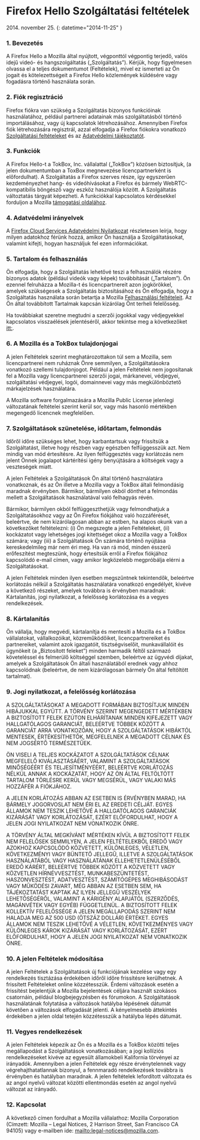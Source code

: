 # Firefox Hello Szolgáltatási feltételek

2014\. november 25\.
{: datetime="2014-11-25" }

### 1. Bevezetés 

A Firefox Hello a Mozilla által nyújtott, végponttól végpontig terjedő, valós idejű videó- és hangszolgáltatás („Szolgáltatás”).  Kérjük, hogy figyelmesen olvassa el a teljes dokumentumot (Feltételek), mivel ez ismerteti az Ön jogait és kötelezettségeit a Firefox Hello közlemények küldésére vagy fogadásra történő használata során.

### 2. Fiók regisztráció

Firefox fiókra van szükség a Szolgáltatás bizonyos funkcióinak használatához, például partnerei adatainak más szolgáltatásból történő importálásához, vagy új kapcsolatok létrehozásához.  Amennyiben Firefox fiók létrehozására regisztrál, azzal elfogadja a Firefox fiókokra vonatkozó [Szolgáltatási feltételeket](https://www.mozilla.org/en-US/about/legal/terms/services) és az [Adatvédelmi tájékoztatót](https://www.mozilla.org/en-US/privacy/firefox-cloud).

### 3. Funkciók

A Firefox Hello-t a TokBox, Inc. vállalattal („TokBox”) közösen biztosítjuk, (a jelen dokumentumban a ToxBox megnevezése licencpartnerként is előfordulhat).  A Szolgáltatás a Firefox szerves része, így egyszerűen kezdeményezhet hang- és videóhívásokat a Firefox és bármely WebRTC-kompatibilis böngésző vagy eszköz használója között.  A Szolgáltatás változtatás tárgyát képezheti.  A funkciókkal kapcsolatos kérdésekkel forduljon a Mozilla [támogatási oldalához](https://support.mozilla.org/products/firefox). 

### 4. Adatvédelmi irányelvek

A [Firefox Cloud Services Adatvédelmi Nyilatkozat](https://www.mozilla.org/privacy/) részletesen leírja, hogy milyen adatokhoz férünk hozzá, amikor Ön használja a Szolgáltatásokat, valamint kifejti, hogyan használjuk fel ezen információkat.

### 5. Tartalom és felhasználás 

Ön elfogadja, hogy a Szolgáltatás lehetővé teszi a felhasználók részére bizonyos adatok (például videók vagy képek) továbbítását („Tartalom”).  Ön ezennel felruházza a Mozilla-t és licencpartnereit azon jogkörökkel, amelyek szükségesek a Szolgáltatás biztosításához és Ön elfogadja, hogy a Szolgáltatás használata során betartja a Mozilla [Felhasználási feltételeit](https://www.mozilla.org/about/legal/acceptable-use). Az Ön által továbbított Tartalmak kapcsán kizárólag Önt terheli felelősség. 

Ha továbbiakat szeretne megtudni a szerzői jogokkal vagy védjegyekkel kapcsolatos visszaélések jelentéséről, akkor tekintse meg a következőket [itt:](https://www.mozilla.org/about/legal/report-abuse/).

### 6. A Mozilla és a TokBox tulajdonjogai

A jelen Feltételek szerint meghatározottakon túl sem a Mozilla, sem licencpartnerei nem ruháznak Önre semmilyen, a Szolgáltatásokra vonatkozó szellemi tulajdonjogot. Például a jelen Feltételek nem jogosítanak fel a Mozilla vagy licencpartnerei szerzői jogai, márkanevei, védjegyei, szolgáltatási védjegyei, logói, domainnevei vagy más megkülönböztető márkajelzések használatára.  

A Mozilla software forgalmazására a Mozilla Public License jelenlegi változatának feltételei szerint kerül sor, vagy más hasonló mértékben megengedő licencnek megfelelően.

### 7. Szolgáltatások szünetelése, időtartam, felmondás

Időről időre szükséges lehet, hogy karbantartsuk vagy frissítsük a Szolgáltatást, illetve hogy részben vagy egészben felfüggesszük azt. Nem mindig van mód értesítésre. Az ilyen felfüggesztés vagy korlátozás nem jelent Önnek jogalapot kártérítési igény benyújtására a költségek vagy a veszteségek miatt.

A jelen Feltételek a Szolgáltatások Ön által történő használatára vonatkoznak, és az Ön illetve a Mozilla vagy a TokBox általi felmondásig maradnak érvényben. Bármikor, bármilyen okból dönthet a felmondás mellett a Szolgáltatások használatával való felhagyás révén.

Bármikor, bármilyen okból felfüggeszthetjük vagy felmondhatjuk a Szolgáltatásokhoz vagy az Ön Firefox fiókjához való hozzáférését, beleértve, de nem kizárólagosan abban az estben, ha alapos okunk van a következőket feltételezni: (i) Ön megszegte a jelen Feltételeket, (ii) kockázatot vagy lehetséges jogi kitettséget okoz a Mozilla vagy a TokBox számára; vagy (iii) a Szolgáltatások Ön számára történő nyújtása kereskedelmileg már nem éri meg. Ha van rá mód, minden ésszerű erőfeszítést megteszünk, hogy értesítsük erről a Firefox fiókjához kapcsolódó e-mail címen, vagy amikor legközelebb megpróbálja elérni a Szolgáltatásokat.

A jelen Feltételek minden ilyen esetben megszűntnek tekintendők, beleértve korlátozás nélkül a Szolgáltatás használatára vonatkozó engedélyét, kivéve a következő részeket, amelyek továbbra is érvényben maradnak: Kártalanítás, jogi nyilatkozat, a felelősség korlátozása és a vegyes rendelkezések.

### 8. Kártalanítás

Ön vállalja, hogy megvédi, kártalanítja és mentesíti a Mozilla és a TokBox vállalatokat, vállalkozóikat, közreműködőiket, licencpartnereiket és partnereiket, valamint azok igazgatóit, tisztségviselőit, munkavállalóit és ügynökeit (a „Biztosított feleket”) minden harmadik féltől származó követeléssel és felmerülő költséggel szemben, beleértve az ügyvédi díjakat, amelyek a Szolgáltatások Ön általi használatából erednek vagy ahhoz kapcsolódnak (beleértve, de nem kizárólagosan bármely Ön által feltöltött tartalmat).

### 9. Jogi nyilatkozat, a felelősség korlátozása

A SZOLGÁLTATÁSOKAT A MEGADOTT FORMÁBAN BIZTOSÍTJUK MINDEN HIBÁJUKKAL EGYÜTT. A TÖRVÉNY SZERINT MEGENGEDETT MÉRTÉKBEN A BIZTOSÍTOTT FELEK EZÚTON ELHÁRÍTANAK MINDEN KIFEJEZETT VAGY HALLGATÓLAGOS GARANCIÁT, BELEÉRTVE TÖBBEK KÖZÖTT A GARANCIÁT ARRA VONATKOZÓAN, HOGY A SZOLGÁLTATÁSOK HIBÁKTÓL MENTESEK, ÉRTÉKESÍTHETŐK, MEGFELELNEK A MEGADOTT CÉLNAK ÉS NEM JOGSÉRTŐ TERMÉSZETŰEK.

ÖN VISELI A TELJES KOCKÁZATOT A SZOLGÁLTATÁSOK CÉLNAK MEGFELELŐ KIVÁLASZTÁSÁÉRT, VALAMINT A SZOLGÁLTATÁSOK MINŐSÉGÉÉRT ÉS TELJESÍTMÉNYÉÉRT, BELEÉRTVE KORLÁTOZÁS NÉLKÜL ANNAK A KOCKÁZATÁT, HOGY AZ ÖN ÁLTAL FELTÖLTÖTT TARTALOM TÖRLÉSRE KERÜL VAGY MEGSÉRÜL, VAGY VALAKI MÁS HOZZÁFÉR A FIÓKJÁHOZ.

A JELEN KORLÁTOZÁS ABBAN AZ ESETBEN IS ÉRVÉNYBEN MARAD, HA BÁRMELY JOGORVOSLAT NEM ÉRI EL AZ EREDETI CÉLJÁT. EGYES ÁLLAMOK NEM TESZIK LEHETŐVÉ A HALLGATÓLAGOS GARANCIÁK KIZÁRÁSÁT VAGY KORLÁTOZÁSÁT, EZÉRT ELŐFORDULHAT, HOGY A JELEN JOGI NYILATKOZAT NEM VONATKOZIK ÖNRE.

A TÖRVÉNY ÁLTAL MEGKÍVÁNT MÉRTÉKEN KÍVÜL A BIZTOSÍTOTT FELEK NEM FELELŐSEK SEMMILYEN, A JELEN FELTÉTELEKBŐL EREDŐ VAGY AZOKHOZ KAPCSOLÓDÓ KÖZVETETT, KÜLÖNLEGES, VÉLETLEN, KÖVETKEZMÉNYI VAGY BÜNTETŐ JELLEGŰ, ILLETVE A SZOLGÁLTATÁSOK HASZNÁLATÁBÓL VAGY HASZNÁLATÁNAK ELLEHETETLENÜLÉSÉBŐL EREDŐ KÁRÉRT, BELEÉRTVE TÖBBEK KÖZÖTT A KÖZVETETT VAGY KÖZVETLEN HÍRNÉVVESZTÉST, MUNKABESZÜNTETÉST, HASZONVESZTÉST, ADATVESZTÉST, SZÁMÍTÓGÉPES MEGHIBÁSODÁST VAGY MŰKÖDÉSI ZAVART, MÉG ABBAN AZ ESETBEN SEM, HA TÁJÉKOZTATÁST KAPTAK AZ ILYEN JELLEGŰ VESZÉLYEK LEHETŐSÉGÉRŐL, VALAMINT A KÁRIGÉNY ALAPJÁTÓL (SZERZŐDÉS, MAGÁNVÉTEK VAGY EGYÉB) FÜGGETLENÜL. A BIZTOSÍTOTT FELEK KOLLEKTÍV FELELŐSSÉGE A JELEN MEGÁLLAPODÁS SZERINT NEM HALADJA MEG AZ 500 USD (ÖTSZÁZ DOLLÁR) ÉRTÉKET. EGYES ÁLLAMOK NEM TESZIK LEHETŐVÉ A VÉLETLEN, KÖVETKEZMÉNYES VAGY KÜLÖNLEGES KÁROK KIZÁRÁSÁT VAGY KORLÁTOZÁSÁT, EZÉRT ELŐFORDULHAT, HOGY A JELEN JOGI NYILATKOZAT NEM VONATKOZIK ÖNRE.

### 10. A jelen Feltételek módosítása

A jelen Feltételek a Szolgáltatások új funkciójának kezelése vagy egy rendelkezés tisztázása érdekében időről időre frissítésre kerülhetnek. A frissített Feltételeket online közzétesszük. Érdemi változások esetén a frissítést bejelentjük a Mozilla bejelentések céljára használt szokásos csatornáin, például blogbejegyzésben és fórumokon. A Szolgáltatások használatának folytatása a változások hatályba lépésének dátumát követően a változások elfogadását jelenti. A kényelmesebb áttekintés érdekében a jelen oldal tetején közzétesszük a hatályba lépés dátumát.

### 11. Vegyes rendelkezések

A jelen Feltételek képezik az Ön és a Mozilla és a TokBox közötti teljes megállapodást a Szolgáltatások vonatkozásában; a jogi kollíziós rendelkezéseket kivéve az egyesült államokbeli Kalifornia törvényei az irányadók. Amennyiben a jelen Feltételek egy része érvénytelennek vagy végrehajthatatlannak bizonyul, a fennmaradó rendelkezések továbbra is érvényben és hatályban maradnak. A jelen feltételek lefordított változata és az angol nyelvű változat közötti ellentmondás esetén az angol nyelvű változat az irányadó.

### 12. Kapcsolat

A következő címen fordulhat a Mozilla vállalathoz: Mozilla Corporation (Címzett: Mozilla – Legal Notices, 2 Harrison Street, San Francisco CA 94105) vagy e-mailben ide: <mailto:legal-notices@mozilla.com>.
